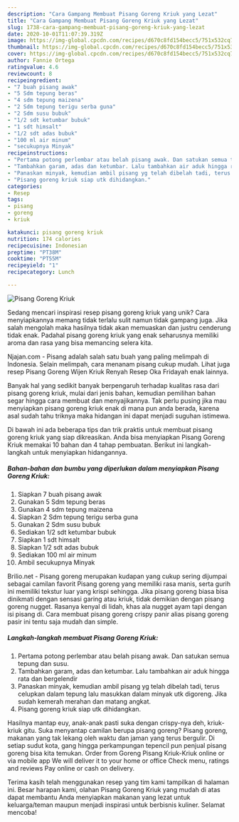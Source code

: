```yaml
---
description: "Cara Gampang Membuat Pisang Goreng Kriuk yang Lezat"
title: "Cara Gampang Membuat Pisang Goreng Kriuk yang Lezat"
slug: 1738-cara-gampang-membuat-pisang-goreng-kriuk-yang-lezat
date: 2020-10-01T11:07:39.319Z
image: https://img-global.cpcdn.com/recipes/d670c8fd154becc5/751x532cq70/pisang-goreng-kriuk-foto-resep-utama.jpg
thumbnail: https://img-global.cpcdn.com/recipes/d670c8fd154becc5/751x532cq70/pisang-goreng-kriuk-foto-resep-utama.jpg
cover: https://img-global.cpcdn.com/recipes/d670c8fd154becc5/751x532cq70/pisang-goreng-kriuk-foto-resep-utama.jpg
author: Fannie Ortega
ratingvalue: 4.6
reviewcount: 8
recipeingredient:
- "7 buah pisang awak"
- "5 Sdm tepung beras"
- "4 sdm tepung maizena"
- "2 Sdm tepung terigu serba guna"
- "2 Sdm susu bubuk"
- "1/2 sdt ketumbar bubuk"
- "1 sdt himsalt"
- "1/2 sdt adas bubuk"
- "100 ml air minum"
- "secukupnya Minyak"
recipeinstructions:
- "Pertama potong perlembar atau belah pisang awak. Dan satukan semua tepung dan susu."
- "Tambahkan garam, adas dan ketumbar. Lalu tambahkan air aduk hingga rata dan bergelendir"
- "Panaskan minyak, kemudian ambil pisang yg telah dibelah tadi, terus celupkan dalam tepung lalu masukkan dalam minyak utk digoreng. Jika sudah kemerah merahan dan matang angkat."
- "Pisang goreng kriuk siap utk dihidangkan."
categories:
- Resep
tags:
- pisang
- goreng
- kriuk

katakunci: pisang goreng kriuk 
nutrition: 174 calories
recipecuisine: Indonesian
preptime: "PT38M"
cooktime: "PT55M"
recipeyield: "1"
recipecategory: Lunch

---
```



![Pisang Goreng Kriuk](https://img-global.cpcdn.com/recipes/d670c8fd154becc5/751x532cq70/pisang-goreng-kriuk-foto-resep-utama.jpg)

Sedang mencari inspirasi resep pisang goreng kriuk yang unik? Cara menyiapkannya memang tidak terlalu sulit namun tidak gampang juga. Jika salah mengolah maka hasilnya tidak akan memuaskan dan justru cenderung tidak enak. Padahal pisang goreng kriuk yang enak seharusnya memiliki aroma dan rasa yang bisa memancing selera kita.

Njajan.com - Pisang adalah salah satu buah yang paling melimpah di Indonesia. Selain melimpah, cara menanam pisang cukup mudah. Lihat juga resep Pisang Goreng Wijen Kriuk Renyah Resep Oka Fridayah enak lainnya.

Banyak hal yang sedikit banyak berpengaruh terhadap kualitas rasa dari pisang goreng kriuk, mulai dari jenis bahan, kemudian pemilihan bahan segar hingga cara membuat dan menyajikannya. Tak perlu pusing jika mau menyiapkan pisang goreng kriuk enak di mana pun anda berada, karena asal sudah tahu triknya maka hidangan ini dapat menjadi suguhan istimewa.


Di bawah ini ada beberapa tips dan trik praktis untuk membuat pisang goreng kriuk yang siap dikreasikan. Anda bisa menyiapkan Pisang Goreng Kriuk memakai 10 bahan dan 4 tahap pembuatan. Berikut ini langkah-langkah untuk menyiapkan hidangannya.

<!--inarticleads1-->

##### Bahan-bahan dan bumbu yang diperlukan dalam menyiapkan Pisang Goreng Kriuk:

1. Siapkan 7 buah pisang awak
1. Gunakan 5 Sdm tepung beras
1. Gunakan 4 sdm tepung maizena
1. Siapkan 2 Sdm tepung terigu serba guna
1. Gunakan 2 Sdm susu bubuk
1. Sediakan 1/2 sdt ketumbar bubuk
1. Siapkan 1 sdt himsalt
1. Siapkan 1/2 sdt adas bubuk
1. Sediakan 100 ml air minum
1. Ambil secukupnya Minyak


Brilio.net - Pisang goreng merupakan kudapan yang cukup sering dijumpai sebagai camilan favorit Pisang goreng yang memiliki rasa manis, serta gurih ini memiliki tekstur luar yang krispi sehingga. Jika pisang goreng biasa bisa dinikmati dengan sensasi garing atau kriuk, tidak demikian dengan pisang goreng nugget. Rasanya kenyal di lidah, khas ala nugget ayam tapi dengan isi pisang di. Cara membuat pisang goreng crispy panir alias pisang goreng pasir ini tentu saja mudah dan simple. 

<!--inarticleads2-->

##### Langkah-langkah membuat Pisang Goreng Kriuk:

1. Pertama potong perlembar atau belah pisang awak. Dan satukan semua tepung dan susu.
1. Tambahkan garam, adas dan ketumbar. Lalu tambahkan air aduk hingga rata dan bergelendir
1. Panaskan minyak, kemudian ambil pisang yg telah dibelah tadi, terus celupkan dalam tepung lalu masukkan dalam minyak utk digoreng. Jika sudah kemerah merahan dan matang angkat.
1. Pisang goreng kriuk siap utk dihidangkan.


Hasilnya mantap euy, anak-anak pasti suka dengan crispy-nya deh, kriuk-kriuk gitu. Suka menyantap camilan berupa pisang goreng? Pisang goreng, makanan yang tak lekang oleh waktu dan jaman yang terus bergulir. Di setiap sudut kota, gang hingga perkampungan tepencil pun penjual pisang goreng bisa kita temukan. Order from Goreng Pisang Kriuk-Kriuk online or via mobile app We will deliver it to your home or office Check menu, ratings and reviews Pay online or cash on delivery. 

Terima kasih telah menggunakan resep yang tim kami tampilkan di halaman ini. Besar harapan kami, olahan Pisang Goreng Kriuk yang mudah di atas dapat membantu Anda menyiapkan makanan yang lezat untuk keluarga/teman maupun menjadi inspirasi untuk berbisnis kuliner. Selamat mencoba!
